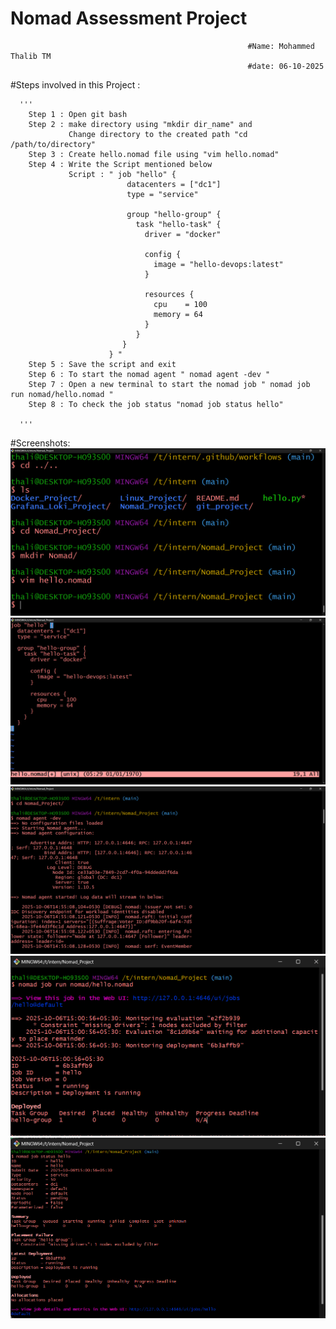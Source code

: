# Nomad Assessment Project    
                                                         #Name: Mohammed Thalib TM
                                                         #date: 06-10-2025
   #Steps involved in this Project :
      
      '''
        Step 1 : Open git bash
        Step 2 : make directory using "mkdir dir_name" and 
                 Change directory to the created path "cd /path/to/directory"
        Step 3 : Create hello.nomad file using "vim hello.nomad"
        Step 4 : Write the Script mentioned below
                 Script : " job "hello" {
                              datacenters = ["dc1"]
                              type = "service"

                              group "hello-group" {
                                task "hello-task" {
                                  driver = "docker"

                                  config {
                                    image = "hello-devops:latest"
                                  }

                                  resources {
                                    cpu    = 100
                                    memory = 64
                                  }
                                }
                             }
                          } "
        Step 5 : Save the script and exit
        Step 6 : To start the nomad agent " nomad agent -dev "
        Step 7 : Open a new terminal to start the nomad job " nomad job run nomad/hello.nomad "
        Step 8 : To check the job status "nomad job status hello"
        
      '''
#Screenshots:
![image alt](https://github.com/thalib-dev/devops-intern-final/blob/5273d02febaf075f6d5398708ec5ef50bc350469/Nomad_Project/Screenshots/nomad.png)
![image alt](https://github.com/thalib-dev/devops-intern-final/blob/5273d02febaf075f6d5398708ec5ef50bc350469/Nomad_Project/Screenshots/nomad1.png)
![image alt](https://github.com/thalib-dev/devops-intern-final/blob/5273d02febaf075f6d5398708ec5ef50bc350469/Nomad_Project/Screenshots/nomad2.png)
![image alt](https://github.com/thalib-dev/devops-intern-final/blob/5273d02febaf075f6d5398708ec5ef50bc350469/Nomad_Project/Screenshots/nomad3.png)
![image alt](https://github.com/thalib-dev/devops-intern-final/blob/5273d02febaf075f6d5398708ec5ef50bc350469/Nomad_Project/Screenshots/nomad4.png)
